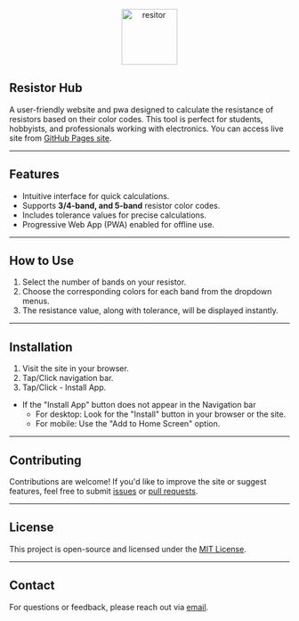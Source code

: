 <p align="center">
  <img alt="resitor" src="/icons/resistor3-4.png" width="100" height="100">
</p>



## **Resistor Hub**

A user-friendly website and pwa designed to calculate the resistance of resistors based on their color codes. This tool is perfect for students, hobbyists, and professionals working with electronics.
 You can access live site from [GitHub Pages site](https://roniui.github.io/resistor).


 ---
## **Features**
- Intuitive interface for quick calculations.
- Supports **3/4-band, and 5-band** resistor color codes.
- Includes tolerance values for precise calculations.
- Progressive Web App (PWA) enabled for offline use.

---

## **How to Use**
1. Select the number of bands on your resistor.
2. Choose the corresponding colors for each band from the dropdown menus.
3. The resistance value, along with tolerance, will be displayed instantly.
 
---

## **Installation**
1. Visit the site in your browser.
2. Tap/Click navigation bar.
3. Tap/Click - Install App.
- If the "Install App" button does not appear in the Navigation bar
   - For desktop: Look for the "Install" button in your browser or the site.
   - For mobile: Use the "Add to Home Screen" option.

---

## **Contributing**
Contributions are welcome! If you'd like to improve the site or suggest features, feel free to submit [issues](https://github.com/roniui/resistor/issues) or [pull requests](https://github.com/roniui/resistor/pulls).

---

## **License**
This project is open-source and licensed under the [MIT License](/LICENSE.md).

---

## **Contact**
For questions or feedback, please reach out via [email](mailto:developers.service.web@gmail.com).
